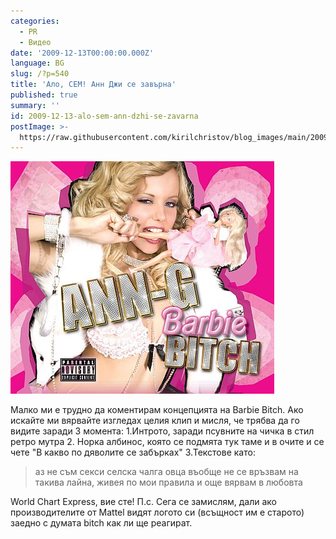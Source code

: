 ```yaml
---
categories:
  - PR
  - Видео
date: '2009-12-13T00:00:00.000Z'
language: BG
slug: /?p=540
title: 'Ало, СЕМ! Анн Джи се завърна'
published: true
summary: ''
id: 2009-12-13-alo-sem-ann-dzhi-se-zavarna
postImage: >-
  https://raw.githubusercontent.com/kirilchristov/blog_images/main/2009/12/CD-COVER-TEXT-s_2.jpg
---
```


![Анн Джи](https://raw.githubusercontent.com/kirilchristov/blog_images/main/2009/12/CD-COVER-TEXT-s_2.jpg)

Малко ми е трудно да коментирам концепцията на Barbie Bitch. Ако искайте ми вярвайте изгледах целия клип и мисля, че трябва да го видите заради 3 момента: 1.Интрото, заради псувните на чичка в стил ретро мутра 2. Норка албинос, която се подмята тук таме и в очите и се чете "В какво по дяволите се забърках" 3.Текстове като:

> аз не съм секси селска чалга овца въобще не се връзвам на такива лайна, живея по мои правила и още вярвам в любовта

World Chart Express, вие сте! П.с. Сега се замислям, дали ако производителите от Mattel видят логото си (всъщност им е старото) заедно с думата bitch как ли ще реагират.
